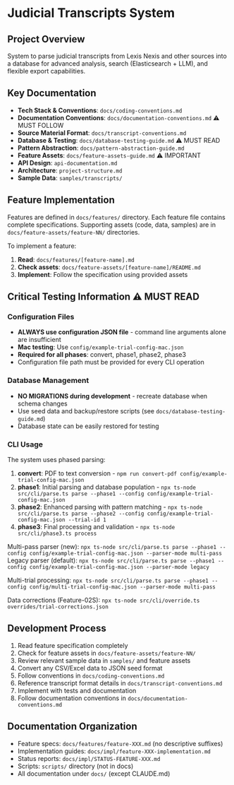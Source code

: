 # Judicial Transcripts System

## Project Overview
System to parse judicial transcripts from Lexis Nexis and other sources into a database for advanced analysis, search (Elasticsearch + LLM), and flexible export capabilities.

## Key Documentation
- **Tech Stack & Conventions**: `docs/coding-conventions.md`
- **Documentation Conventions**: `docs/documentation-conventions.md` ⚠️ MUST FOLLOW
- **Source Material Format**: `docs/transcript-conventions.md`
- **Database & Testing**: `docs/database-testing-guide.md` ⚠️ MUST READ
- **Pattern Abstraction**: `docs/pattern-abstraction-guide.md`
- **Feature Assets**: `docs/feature-assets-guide.md` ⚠️ IMPORTANT
- **API Design**: `api-documentation.md`
- **Architecture**: `project-structure.md`
- **Sample Data**: `samples/transcripts/`

## Feature Implementation
Features are defined in `docs/features/` directory. Each feature file contains complete specifications.
Supporting assets (code, data, samples) are in `docs/feature-assets/feature-NN/` directories.

To implement a feature:
1. **Read**: `docs/features/[feature-name].md`
2. **Check assets**: `docs/feature-assets/[feature-name]/README.md`
3. **Implement**: Follow the specification using provided assets

## Critical Testing Information ⚠️ MUST READ

### Configuration Files
- **ALWAYS use configuration JSON file** - command line arguments alone are insufficient
- **Mac testing**: Use `config/example-trial-config-mac.json`
- **Required for all phases**: convert, phase1, phase2, phase3
- Configuration file path must be provided for every CLI operation

### Database Management
- **NO MIGRATIONS during development** - recreate database when schema changes
- Use seed data and backup/restore scripts (see `docs/database-testing-guide.md`)
- Database state can be easily restored for testing

### CLI Usage
The system uses phased parsing:
1. **convert**: PDF to text conversion - `npm run convert-pdf config/example-trial-config-mac.json`
2. **phase1**: Initial parsing and database population - `npx ts-node src/cli/parse.ts parse --phase1 --config config/example-trial-config-mac.json`
3. **phase2**: Enhanced parsing with pattern matching - `npx ts-node src/cli/parse.ts parse --phase2 --config config/example-trial-config-mac.json --trial-id 1`
4. **phase3**: Final processing and validation - `npx ts-node src/cli/phase3.ts process`

Multi-pass parser (new): `npx ts-node src/cli/parse.ts parse --phase1 --config config/example-trial-config-mac.json --parser-mode multi-pass`
Legacy parser (default): `npx ts-node src/cli/parse.ts parse --phase1 --config config/example-trial-config-mac.json --parser-mode legacy`

Multi-trial processing: `npx ts-node src/cli/parse.ts parse --phase1 --config config/multi-trial-config-mac.json --parser-mode multi-pass`

Data corrections (Feature-02S): `npx ts-node src/cli/override.ts overrides/trial-corrections.json`

## Development Process
1. Read feature specification completely
2. Check for feature assets in `docs/feature-assets/feature-NN/`
3. Review relevant sample data in `samples/` and feature assets
4. Convert any CSV/Excel data to JSON seed format
5. Follow conventions in `docs/coding-conventions.md`
6. Reference transcript format details in `docs/transcript-conventions.md`
7. Implement with tests and documentation
8. Follow documentation conventions in `docs/documentation-conventions.md`

## Documentation Organization
- Feature specs: `docs/features/feature-XXX.md` (no descriptive suffixes)
- Implementation guides: `docs/impl/feature-XXX-implementation.md`
- Status reports: `docs/impl/STATUS-FEATURE-XXX.md`
- Scripts: `scripts/` directory (not in docs)
- All documentation under `docs/` (except CLAUDE.md)